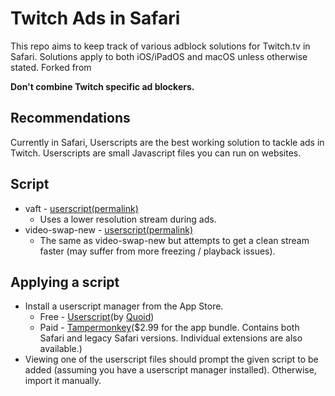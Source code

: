 # Twitch Ads in Safari
This repo aims to keep track of various adblock solutions for Twitch.tv in Safari. Solutions apply to both iOS/iPadOS and macOS unless otherwise stated. Forked from 

**Don't combine Twitch specific ad blockers.**
## Recommendations
Currently in Safari, Userscripts are the best working solution to tackle ads in Twitch. Userscripts are small Javascript files you can run on websites.

## Script
- vaft - [userscript(permalink)](https://github.com/stevenya97/TwitchAdsSafari/blob/8fd54137db9b228319af4c5259a0b660bf9b27f9/vaft.user.js)
  - Uses a lower resolution stream during ads.
- video-swap-new - [userscript(permalink)](https://github.com/stevenya97/TwitchAdsSafari/blob/8fd54137db9b228319af4c5259a0b660bf9b27f9/video-swap-new.user.js)
  - The same as video-swap-new but attempts to get a clean stream faster (may suffer from more freezing / playback issues).

## Applying a script
- Install a userscript manager from the App Store.
  - Free - [Userscript](https://apps.apple.com/us/app/userscripts/id1463298887)(by [Quoid](https://github.com/quoid/userscripts))
  - Paid - [Tampermonkey](https://apps.apple.com/us/app-bundle/tampermonkey-bundle/id1780757125?mt=12)($2.99 for the app bundle. Contains both Safari and legacy Safari versions. Individual extensions are also available.)
- Viewing one of the userscript files should prompt the given script to be added (assuming you have a userscript manager installed). Otherwise, import it manually.
